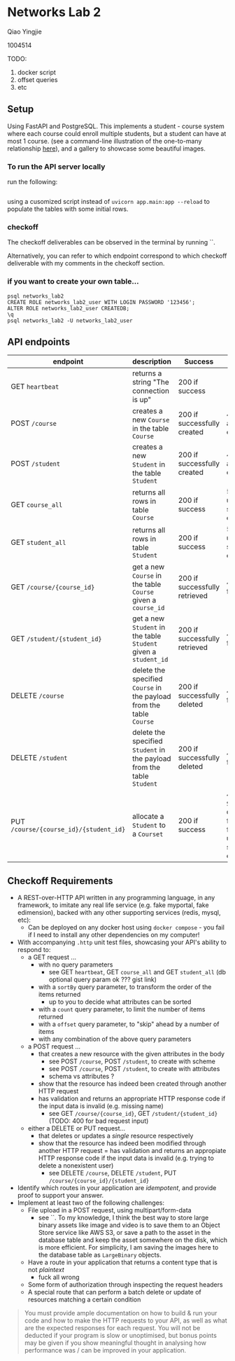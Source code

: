 # Networks Lab 2

Qiao Yingjie

1004514

TODO:

1. docker script
2. offset queries
3. etc

## Setup

Using FastAPI and PostgreSQL. This implements a student - course system where each course could enroll multiple students, but
a student can have at most 1 course. (see a command-line illustration of the one-to-many relationship [here](one2many.md)),
and a gallery to showcase some beautiful images.

### To run the API server locally

run the following:

```bash

```
using a cusomized script instead of `uvicorn app.main:app --reload` to populate the tables with some initial rows.


### checkoff

The checkoff deliverables can be observed in the terminal by running ``.

Alternatively, you can refer to which endpoint correspond to which checkoff deliverable with my comments in the checkoff section.



### if you want to create your own table...

```
psql networks_lab2
CREATE ROLE networks_lab2_user WITH LOGIN PASSWORD '123456';
ALTER ROLE networks_lab2_user CREATEDB;
\q
psql networks_lab2 -U networks_lab2_user
```

## API endpoints

| endpoint   | description        | Success  |  Failure  | Remarks  |
| --- | --- | --- | --- | --- |
| GET `heartbeat` | returns a string "The connection is up" | 200 if success |  --- | --- |
| POST `/course` | creates a new `Course` in the table `Course` |  200 if successfully created | 400 if already exists | --- |
| POST `/student` | creates a new `Student` in the table `Student` | 200 if successfully created | 400 if already exists | --- |
| GET `course_all` | returns all rows in table `Course` | 200 if success | 500 for unexpected server side errors | --- |
| GET `student_all` | returns all rows in table `Student` | 200 if success | 500 for unexpected server side errors | --- |
| GET `/course/{course_id}` | get a new `Course` in the table `Course` given a `course_id` | 200 if successfully retrieved | 404 if not found | --- |
| GET `/student/{student_id}` | get a new `Student` in the table `Student` given a `student_id` |200 if successfully retrieved | 404 if not found | --- |
| DELETE `/course` | delete the specified `Course` in the payload from the table `Course` |  200 if successfully deleted | 404 if not found | --- |
| DELETE `/student` | delete the specified `Student` in the payload from the table `Student` |  200 if successfully deleted | 404 if not found |  --- |
| PUT `/course/{course_id}/{student_id}` | allocate a `Student` to a `Courset` |  200 if success | 404 if `Student` or `Course` not found; 500 for unexpected server side errors  |  --- |


## Checkoff Requirements

- A REST-over-HTTP API written in any programming language, in any framework, to imitate any real life service (e.g. fake myportal, fake edimension), backed with any other supporting services (redis, mysql, etc):
    - Can be deployed on any docker host using `docker compose` - you fail if I need to install any other dependencies on my computer!
- With accompanying `.http` unit test files, showcasing your API's ability to respond to:
    - a GET request ...
        - with no query parameters
            - see GET `heartbeat`, GET `course_all` and GET `student_all` (db optional query param ok ??? gist link)
        - with a `sortBy` query parameter, to transform the order of the items returned
            - up to you to decide what attributes can be sorted
        - with a `count` query parameter, to limit the number of items returned
        - with a `offset` query parameter, to "skip" ahead by a number of items
        - with any combination of the above query parameters
    - a POST request ...
        - that creates a new resource with the given attributes in the body
            - see POST `/course`, POST `/student`, to create with scheme
            - see POST `/course`, POST `/student`, to create with attributes
            - schema vs attributes ?
        - show that the resource has indeed been created through another HTTP request
        - has validation and returns an appropriate HTTP response code if the input data is invalid (e.g. missing name)
            - see GET `/course/{course_id}`, GET `/student/{student_id}` (TODO: 400 for bad request input)
    - either a DELETE or PUT request...
        - that deletes or updates a _single_ resource respectively
        - show that the resource has indeed been modified through another HTTP request 
        = has validation and returns an appropiate HTTP response code if the input data is invalid 
        (e.g. trying to delete a nonexistent user)
            - see DELETE `/course`, DELETE `/student`, PUT `/course/{course_id}/{student_id}`
- Identify which routes in your application are _idempotent_, and provide proof to support your answer.
- Implement at least two of the following challenges:
    - File upload in a POST request, using multipart/form-data
        - see ``. To my knowledge, I think the best way to store large binary assets like image and video is to
        save them to an Object Store service like AWS S3, or save a path to the asset in the database table and keep
        the asset somewhere on the disk, which is more efficient. For simplicity, I am saving the images here to the
        database table as `LargeBinary` objects. 
    - Have a route in your application that returns a content type that is not _plaintext_
        - fuck all wrong
    - Some form of authorization through inspecting the request headers
    - A special route that can perform a batch delete or update of resources matching a certain condition

> You must provide ample documentation on how to build & run your code and how to make the HTTP requests to your API, 
>as well as what are the expected responses for each request. 
>You will not be deducted if your program is slow or unoptimised, 
>but bonus points may be given if you show meaningful thought in analysing how performance was / can be improved 
>in your application.